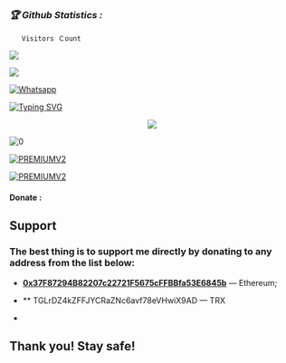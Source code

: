 <h3><b><i>🏆 Github Statistics :</i></b></h3>

       Visitors Ｃount
 <img src="https://profile-counter.glitch.me/MR-X-HADII/count.svg" />
</p>

[![](https://img.shields.io/badge/Facebook-blue?logo=Facebook&logoColor=blue&labelColor=white)](https://www.facebook.com/profile.php?id=100054222010368)

[![Whatsapp](https://img.shields.io/badge/Whatsapp-Inbox-deepgreen?style=flat-square&logo=whatsapp)](https://wa.me/+6285189577844)


[![Typing SVG](https://readme-typing-svg.herokuapp.com?color=2de2df&background=DBDBDB00&lines=ᴀꜱꜱᴀʟᴀᴍᴜᴀʟɪᴋᴜᴍ-ꜱᴇʟᴀᴍᴀᴛ-ᴅᴀᴛᴀɴɢ)](https://git.io/typing-svg)


<p align="center">
<img src="https://github-readme-stats.vercel.app/api?username=MR-X-HADII&show_icons=true&theme=radical&title_color=2de2df&text_color=fff&icon_color=2de2df">

![0](https://github-readme-stats.vercel.app/api/top-langs/?username=MR-X-HADII&theme=radical&title_color=2de2df&text_color=fff)

<a href="https://github.com/MR-X-HADII/IGC"><img title="PREMIUMV2" src="https://github-readme-stats.vercel.app/api/pin/?username=MR-X-HADII&repo=IGC&theme=vision-friendly-dark"></a>

<a href="https://github.com/MR-X-HADII/ddos"><img title="PREMIUMV2" src="https://github-readme-stats.vercel.app/api/pin/?username=MR-X-HADII&repo=ddos&theme=vision-friendly-dark"></a>

#### Donate :
## Support

### The best thing is to support me directly by donating to any address from the list below:


- **[0x37F87294B82207c22721F5675cFFBBfa53E6845b](https://etherscan.io/address/0x37F87294B82207c22721F5675cFFBBfa53E6845b)** — Ethereum;

- **
TGLrDZ4kZFFJYCRaZNc6avf78eVHwiX9AD
 — TRX
- 

## **Thank you! Stay safe!**
